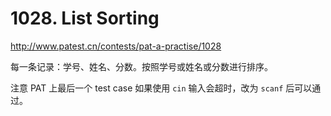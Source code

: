 # 1028. List Sorting

http://www.patest.cn/contests/pat-a-practise/1028

每一条记录：学号、姓名、分数。按照学号或姓名或分数进行排序。

注意 PAT 上最后一个 test case 如果使用 `cin` 输入会超时，改为 `scanf` 后可以通过。